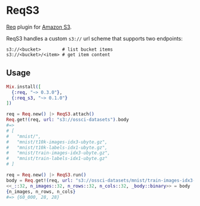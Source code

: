 # ReqS3

[Req](https://github.com/wojtekmach/req_s3) plugin for [Amazon S3](https://aws.amazon.com/s3/).

ReqS3 handles a custom `s3://` url scheme that supports two endpoints:

```text
s3://<bucket>        # list bucket items
s3://<bucket>/<item> # get item content
```

## Usage

```elixir
Mix.install([
  {:req, "~> 0.3.0"},
  {:req_s3, "~> 0.1.0"}
])

req = Req.new() |> ReqS3.attach()
Req.get!(req, url: "s3://ossci-datasets").body
#=>
# [
#   "mnist/",
#   "mnist/t10k-images-idx3-ubyte.gz",
#   "mnist/t10k-labels-idx1-ubyte.gz",
#   "mnist/train-images-idx3-ubyte.gz",
#   "mnist/train-labels-idx1-ubyte.gz"
# ]

req = Req.new() |> ReqS3.run()
body = Req.get!(req, url: "s3://ossci-datasets/mnist/train-images-idx3-ubyte.gz").body
<<_::32, n_images::32, n_rows::32, n_cols::32, _body::binary>> = body
{n_images, n_rows, n_cols}
#=> {60_000, 28, 28}
```
